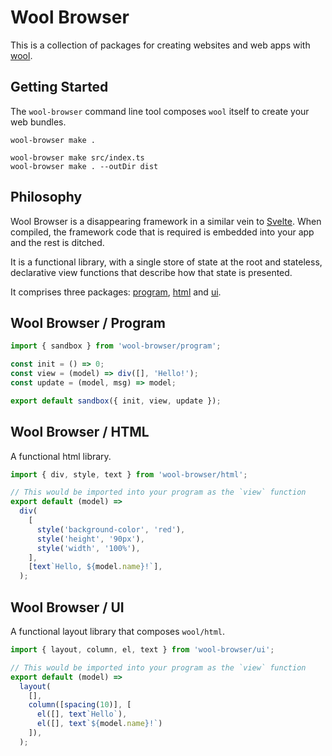 # Wool Browser

This is a collection of packages for creating websites and web apps with [wool](https://github.com/woolts/wool).

## Getting Started

The `wool-browser` command line tool composes `wool` itself to create your web bundles.

```
wool-browser make .
```

```
wool-browser make src/index.ts
wool-browser make . --outDir dist
```

## Philosophy

Wool Browser is a disappearing framework in a similar vein to [Svelte](https://svelte.technology/). When compiled, the framework code that is required is embedded into your app and the rest is ditched.

It is a functional library, with a single store of state at the root and stateless, declarative view functions that describe how that state is presented.

It comprises three packages: [program](#wool-browser--program), [html](#wool-browser--html) and [ui](#wool-browser--ui).

## Wool Browser / Program

```ts
import { sandbox } from 'wool-browser/program';

const init = () => 0;
const view = (model) => div([], 'Hello!');
const update = (model, msg) => model;

export default sandbox({ init, view, update });
```

## Wool Browser / HTML

A functional html library.

```ts
import { div, style, text } from 'wool-browser/html';

// This would be imported into your program as the `view` function
export default (model) =>
  div(
    [
      style('background-color', 'red'),
      style('height', '90px'),
      style('width', '100%'),
    ],
    [text`Hello, ${model.name}!`],
  );
```

## Wool Browser / UI

A functional layout library that composes `wool/html`.

```ts
import { layout, column, el, text } from 'wool-browser/ui';

// This would be imported into your program as the `view` function
export default (model) =>
  layout(
    [],
    column([spacing(10)], [
      el([], text`Hello`),
      el([], text`${model.name}!`)
    ]),
  );
```
